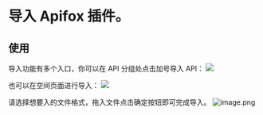 # 导入 **Apifox** 插件。

## 使用

导入功能有多个入口，你可以在 API 分组处点击加号导入 API：
![](https://raw.githubusercontent.com/eolinker/postcat-extensions/main/shared/assets/images/import-api-zh.png)

也可以在空间页面进行导入：
![](https://raw.githubusercontent.com/eolinker/postcat-extensions/main/shared/assets/images/overview-zh.png)

请选择想要入的文件格式，拖入文件点击确定按钮即可完成导入。
![image.png](https://data.eolink.com/Lqbx2We01f66aafacaaa5ca81eb8ffdf49ed20d0f41123e)
